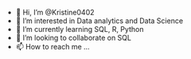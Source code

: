 - 👋 Hi, I’m @Kristine0402
- 👀 I’m interested in Data analytics and Data Science
- 🌱 I’m currently learning SQL, R, Python
- 💞️ I’m looking to collaborate on SQL
- 📫 How to reach me ...

<!---
Kristine0402/Kristine0402 is a ✨ special ✨ repository because its `README.md` (this file) appears on your GitHub profile.
You can click the Preview link to take a look at your changes.
--->
